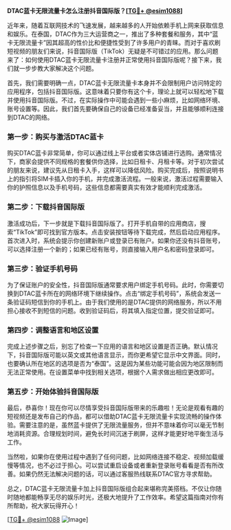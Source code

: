 **DTAC蓝卡无限流量卡怎么注册抖音国际版？[[TG💪+ @esim1088](https://t.me/s/esim1088)]**

近年来，随着互联网技术的飞速发展，越来越多的人开始依赖手机上网来获取信息和娱乐。在泰国，DTAC作为三大运营商之一，推出了多种套餐和服务，其中“蓝卡无限流量卡”因其超高的性价比和便捷性受到了许多用户的青睐。而对于喜欢刷短视频的朋友们来说，抖音国际版（TikTok）无疑是不可错过的应用。那么问题来了：如何使用DTAC蓝卡无限流量卡注册并正常使用抖音国际版呢？接下来，我们就一步步教大家解决这个问题。

首先，我们需要明确一点，DTAC蓝卡无限流量卡本身并不会限制用户访问特定的应用程序，包括抖音国际版。这意味着只要你有这个卡，理论上就可以轻松地下载并使用抖音国际版。不过，在实际操作中可能会遇到一些小麻烦，比如网络环境、账号设置等。因此，我们首先要确保自己的设备已经准备妥当，并且能够顺利连接到DTAC的网络。

### 第一步：购买与激活DTAC蓝卡

购买DTAC蓝卡非常简单，你可以通过线上平台或者实体店铺进行选购。通常情况下，商家会提供不同规格的套餐供你选择，比如日租卡、月租卡等。对于初次尝试的朋友来说，建议先从日租卡入手，这样可以降低风险。购买完成后，按照说明书上的指引将SIM卡插入你的手机，并完成激活流程。一般来说，激活过程需要输入你的护照信息以及手机号码，这些信息都需要真实有效才能顺利完成激活。

### 第二步：下载抖音国际版

激活成功后，下一步就是下载抖音国际版了。打开手机自带的应用商店，搜索“TikTok”即可找到官方版本。点击安装按钮等待下载完成，然后启动应用程序。首次进入时，系统会提示你创建新账户或登录已有账户。如果你还没有抖音账号，可以选择注册一个新的；如果已经有账号，则直接输入用户名和密码登录即可。

### 第三步：验证手机号码

为了保证账户的安全性，抖音国际版通常要求用户绑定手机号码。此时，你需要切换到DTAC蓝卡所在的网络环境下继续操作。点击“绑定手机号码”，系统会发送一条验证码短信到你的手机上。由于我们使用的是DTAC提供的网络服务，所以不用担心接收不到短信的问题。收到验证码后，将其填入指定位置，提交验证即可。

### 第四步：调整语言和地区设置

完成上述步骤之后，别忘了检查一下应用的语言和地区设置是否正确。默认情况下，抖音国际版可能以英文或其他语言显示，而你更希望它显示中文界面。同时，也要确认所在地区的选项是否为“泰国”。这是因为某些功能可能会因为地区限制而无法正常使用。在设置菜单中找到相关选项，根据个人需求做出相应更改即可。

### 第五步：开始体验抖音国际版

最后，恭喜你！现在你可以尽情享受抖音国际版带来的乐趣啦！无论是观看有趣的短视频还是发布自己的作品，都可以借助DTAC蓝卡无限流量卡实现流畅的操作体验。需要注意的是，虽然蓝卡提供了无限流量服务，但并不意味着你可以毫无节制地消耗资源。合理规划时间，避免长时间沉迷于刷屏，这样才能更好地平衡生活与工作。

当然啦，如果你在使用过程中遇到了任何问题，比如网络连接不稳定、视频加载缓慢等情况，也不必过于担心。可以尝试重启设备或者重新登录账号看看是否有所改善。如果仍然无法解决问题的话，可以通过客服热线联系DTAC官方寻求帮助。

总之，DTAC蓝卡无限流量卡加上抖音国际版组合起来堪称完美搭档。不仅让你随时随地都能畅享无尽的娱乐时光，还极大地提升了工作效率。希望这篇指南对你有所帮助，祝大家玩得开心！

[[TG💪+ @esim1088](https://t.me/s/esim1088) ![Image](https://i.postimg.cc/4NQfJmqS/Snipaste-2025-05-13-00-14-12.png)]